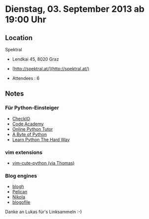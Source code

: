 # Dienstag, 03. September 2013 ab 19:00 Uhr

## Location

Spektral

- Lendkai 45, 8020 Graz
- [http://spektral.at/](http://spektral.at/)

- Attendees : 6

## Notes

### Für Python-Einsteiger

* [CheckIO](http://www.checkio.org/)
* [Code Academy](http://www.codecademy.com/)
* [Online Python Tutor](http://www.pythontutor.com/)
* [A Byte of Python](http://swaroopch.com/notes/python/)
* [Learn Python The Hard Way](http://learnpythonthehardway.org/)

### vim extensions

* [vim-cute-python (via Thomas)](https://github.com/ehamberg/vim-cute-python)

### Blog engines

* [blogh](http://docs.blohg.org/en/0.12/)
* [Pelican](https://github.com/getpelican)
* [Nikola](https://github.com/ralsina/nikola)
* [blogofile](http://www.blogofile.com/)

Danke an Lukas für's Linksammeln :-)

